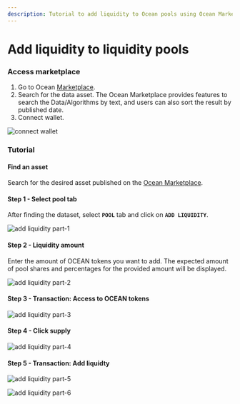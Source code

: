 ```yaml
---
description: Tutorial to add liquidity to Ocean pools using Ocean Market
---
```


# Add liquidity to liquidity pools

### Access marketplace

1. Go to Ocean [Marketplace](https://v4.market.oceanprotocol.com/).
2. Search for the data asset. The Ocean Marketplace provides features to search the Data/Algorithms by text, and users can also sort the result by published date.
3.  Connect wallet.

![connect wallet](./images/marketplace/add-liquidity-connect-wallet.png)

### Tutorial

#### Find an asset

Search for the desired asset published on the [Ocean Marketplace](https://v4.market.oceanprotocol.com/).

#### Step 1 - Select pool tab

After finding the dataset, select **`POOL`** tab and click on **`ADD LIQUIDITY`**.

![add liquidity part-1](./images/marketplace/add-liquidity-1.png)

#### Step 2 - Liquidity amount

Enter the amount of OCEAN tokens you want to add. The expected amount of pool shares and percentages for the provided amount will be displayed.

![add liquidity part-2](./images/marketplace/add-liquidity-2.png)

#### Step 3 - Transaction: Access to OCEAN tokens

![add liquidity part-3](./images/marketplace/add-liquidity-3.png)

#### Step 4 - Click supply

![add liquidity part-4](./images/marketplace/add-liquidity-4.png)

#### Step 5 - Transaction: Add liquidty

![add liquidity part-5](./images/marketplace/add-liquidity-5.png)

![add liquidity part-6](./images/marketplace/add-liquidity-6.png)
